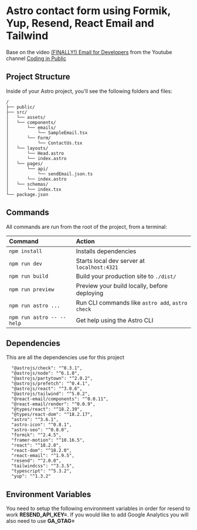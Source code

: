# Astro contact form using Formik, Yup, Resend, React Email and Tailwind

Base on the video [(FINALLY!) Email for Developers](https://www.youtube.com/watch?v=HyDwVN1AFwY) from the Youtube channel [Coding in Public](https://www.youtube.com/@CodinginPublic)

## Project Structure

Inside of your Astro project, you'll see the following folders and files:

```text
/
├── public/
├── src/
│   └── assets/
│   └── components/
│       └── emails/
│           └── SampleEmail.tsx
│       └── Form/
│           └── ContactUs.tsx
│   └── layouts/
│       └── Head.astro
│       └── index.astro
│   └── pages/
│       └── api/
│           └── sendEmail.json.ts
│       └── index.astro
│   └── schemas/
│       └── index.tsx
└── package.json
```

## Commands

All commands are run from the root of the project, from a terminal:

| Command                   | Action                                           |
| :------------------------ | :----------------------------------------------- |
| `npm install`             | Installs dependencies                            |
| `npm run dev`             | Starts local dev server at `localhost:4321`      |
| `npm run build`           | Build your production site to `./dist/`          |
| `npm run preview`         | Preview your build locally, before deploying     |
| `npm run astro ...`       | Run CLI commands like `astro add`, `astro check` |
| `npm run astro -- --help` | Get help using the Astro CLI                     |

## Dependencies

This are all the dependencies use for this project

```text
  "@astrojs/check": "^0.3.1",
  "@astrojs/node": "^6.1.0",
  "@astrojs/partytown": "^2.0.2",
  "@astrojs/prefetch": "^0.4.1",
  "@astrojs/react": "^3.0.6",
  "@astrojs/tailwind": "^5.0.2",
  "@react-email/components": "^0.0.11",
  "@react-email/render": "^0.0.9",
  "@types/react": "^18.2.39",
  "@types/react-dom": "^18.2.17",
  "astro": "^3.6.1",
  "astro-icon": "^0.8.1",
  "astro-seo": "^0.8.0",
  "formik": "^2.4.5",
  "framer-motion": "^10.16.5",
  "react": "^18.2.0",
  "react-dom": "^18.2.0",
  "react-email": "^1.9.5",
  "resend": "^2.0.0",
  "tailwindcss": "^3.3.5",
  "typescript": "^5.3.2",
  "yup": "^1.3.2"
```

## Environment Variables

You need to setup the following environment variables in order for resend to work **RESEND_API_KEY=**. If you would like to add Google Analytics you will also need to use **GA_GTAG=**
